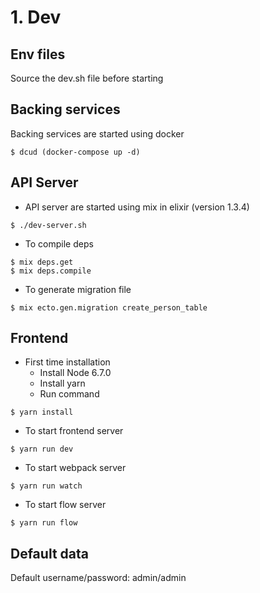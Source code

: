 # 1. Dev

## Env files

Source the dev.sh file before starting

## Backing services

Backing services are started using docker

```
$ dcud (docker-compose up -d)
```

## API Server

- API server are started using mix in elixir (version 1.3.4)

```
$ ./dev-server.sh
```

- To compile deps

```
$ mix deps.get
$ mix deps.compile
```

- To generate migration file

```
$ mix ecto.gen.migration create_person_table
```

## Frontend

- First time installation
  - Install Node 6.7.0
  - Install yarn
  - Run command

```
$ yarn install
```

- To start frontend server

```
$ yarn run dev
```

- To start webpack server

```
$ yarn run watch
```

- To start flow server

```
$ yarn run flow
```

## Default data

Default username/password: admin/admin
